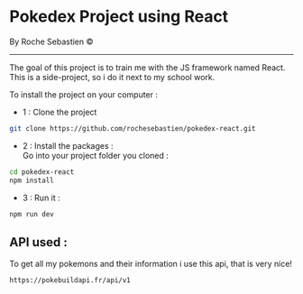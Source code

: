 # Pokedex Project using React
By Roche Sebastien © 

---
The goal of this project is to train me with the JS framework named React.
This is a side-project, so i do it next to my school work. 

To install the project on your computer : 
- 1 : Clone the project
```bash
git clone https://github.com/rochesebastien/pokedex-react.git
```
 - 2 : Install the packages :  
 Go into your project folder you cloned : 

```bash
cd pokedex-react
npm install
```
- 3 : Run it : 
```bash
npm run dev
```

## API used : 
To get all my pokemons and their information i use this api, that is very nice!
```bash
https://pokebuildapi.fr/api/v1
```